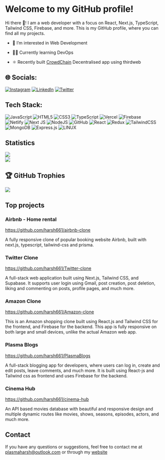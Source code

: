 # Welcome to my GitHub profile!

Hi there :wave:! I am a web developer with a focus on React, Next.js, TypeScript, Tailwind CSS, Firebase, and more. This is my GitHub profile, where you can find all my projects.

* 👀 I’m interested in Web Development

* 🧑‍💻 Currently learning DevOps

* ⚛️ Recently built [CrowdChain](https://github.com/harsh661/web3-crowdfunding) Decentralised app using thirdweb

## 🌐 Socials:
[![Instagram](https://img.shields.io/badge/Instagram-%23E4405F.svg?logo=Instagram&logoColor=white)](https://instagram.com/harsh.script) [![LinkedIn](https://img.shields.io/badge/LinkedIn-%230077B5.svg?logo=linkedin&logoColor=white)](https://linkedin.com/in/harsh-raj-1b6638258) [![Twitter](https://img.shields.io/badge/Twitter-%231DA1F2.svg?logo=Twitter&logoColor=white)](https://twitter.com/Harsh_script) 

## Tech Stack:
![JavaScript](https://img.shields.io/badge/javascript-%23323330.svg?style=for-the-badge&logo=javascript&logoColor=%23F7DF1E) ![HTML5](https://img.shields.io/badge/html5-%23E34F26.svg?style=for-the-badge&logo=html5&logoColor=white) ![CSS3](https://img.shields.io/badge/css3-%231572B6.svg?style=for-the-badge&logo=css3&logoColor=white) ![TypeScript](https://img.shields.io/badge/typescript-%23007ACC.svg?style=for-the-badge&logo=typescript&logoColor=white) ![Vercel](https://img.shields.io/badge/vercel-%23000000.svg?style=for-the-badge&logo=vercel&logoColor=white) ![Firebase](https://img.shields.io/badge/firebase-%23039BE5.svg?style=for-the-badge&logo=firebase) ![Netlify](https://img.shields.io/badge/netlify-%23000000.svg?style=for-the-badge&logo=netlify&logoColor=#00C7B7) ![Next JS](https://img.shields.io/badge/Next-black?style=for-the-badge&logo=next.js&logoColor=white) ![NodeJS](https://img.shields.io/badge/node.js-6DA55F?style=for-the-badge&logo=node.js&logoColor=white) ![GitHub](https://img.shields.io/badge/GitHub-%23121011.svg?style=for-the-badge&logo=github&logoColor=white) ![React](https://img.shields.io/badge/react-%2320232a.svg?style=for-the-badge&logo=react&logoColor=%2361DAFB) ![Redux](https://img.shields.io/badge/redux-%23593d88.svg?style=for-the-badge&logo=redux&logoColor=white) ![TailwindCSS](https://img.shields.io/badge/tailwindcss-%2338B2AC.svg?style=for-the-badge&logo=tailwind-css&logoColor=white) ![MongoDB](https://img.shields.io/badge/MongoDB-%234ea94b.svg?style=for-the-badge&logo=mongodb&logoColor=white) ![Express.js](https://img.shields.io/badge/express.js-%23404d59.svg?style=for-the-badge&logo=express&logoColor=%2361DAFB) ![LINUX](https://img.shields.io/badge/Linux-FCC624?style=for-the-badge&logo=linux&logoColor=black)

## Statistics
![](https://github-readme-streak-stats.herokuapp.com/?user=harsh661&theme=dark&hide_border=false)<br/>
![](https://github-readme-stats.vercel.app/api/top-langs/?username=harsh661&theme=dark&hide_border=false&include_all_commits=false&count_private=true&layout=compact)

## 🏆 GitHub Trophies
![](https://github-profile-trophy.vercel.app/?username=harsh661&theme=onedark&no-frame=false&no-bg=true&margin-w=4)

## Top projects

### Airbnb - Home rental

https://github.com/harsh661/airbnb-clone

A fully responsive clone of popular booking website Airbnb, built with next.js, typescript, tailwind-css and prisma.

### Twitter Clone

https://github.com/harsh661/Twitter-clone

A full-stack web application built using Next.js, Tailwind CSS, and Supabase. It supports user login using Gmail, post creation, post deletion, liking and commenting on posts, profile pages, and much more.

### Amazon Clone

https://github.com/harsh661/Amazon-clone

This is an Amazon shopping clone built using React.js and Tailwind CSS for the frontend, and Firebase for the backend. This app is fully responsive on both large and small devices, unlike the actual Amazon web app.

### Plasma Blogs

https://github.com/harsh661/PlasmaBlogs

A full-stack blogging app for developers, where users can log in, create and edit posts, leave comments, and much more. It is built using React-js and Tailwind css as frontend and uses Firebase for the backend.

### Cinema Hub

https://github.com/harsh661/cinema-hub

An API based movies database with beautiful and responsive design and multiple dynamic routes like movies, shows, seasons, episodes, actors, and much more.

## Contact

If you have any questions or suggestions, feel free to contact me at plasmaharsh@outlook.com or through my [website](https://plasmaharsh.netlify.app)
